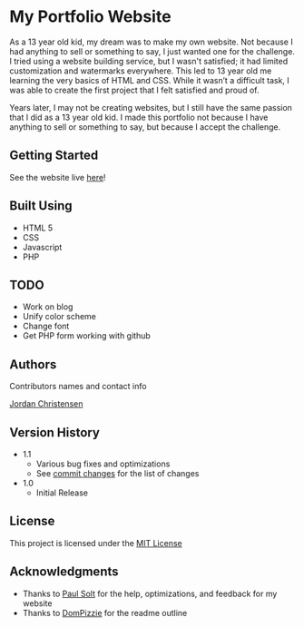 # My Portfolio Website

As a 13 year old kid, my dream was to make my own website. Not because I had anything to sell or something to say, I just wanted one for the challenge. I tried using a website building service, but I wasn't satisfied; it had limited customization and watermarks everywhere. This led to 13 year old me learning the very basics of HTML and CSS. While it wasn’t a difficult task, I was able to create the first project that I felt satisfied and proud of.

Years later, I may not be creating websites, but I still have the same passion that I did as a 13 year old kid. I made this portfolio not because I have anything to sell or something to say, but because I accept the challenge. 

## Getting Started

See the website live [here](https://mazjap.github.io/)!

## Built Using

* HTML 5
* CSS
* Javascript
* PHP

## TODO

* Work on blog
* Unify color scheme
* Change font
* Get PHP form working with github

## Authors

Contributors names and contact info

[Jordan Christensen](http://mazjap.github.com/)

## Version History

* 1.1
    * Various bug fixes and optimizations
    * See [commit changes](https://github.com/mazjap/mazjap.github.io/commits/master) for the list of changes
* 1.0
    * Initial Release

## License

This project is licensed under the [MIT License](License.md)

## Acknowledgments

* Thanks to [Paul Solt](https://github.com/PaulSolt) for the help, optimizations, and feedback for my website
* Thanks to [DomPizzie](https://gist.github.com/DomPizzie/7a5ff55ffa9081f2de27c315f5018afc) for the readme outline
